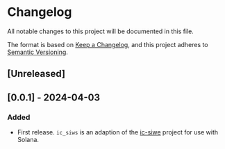 # Changelog

All notable changes to this project will be documented in this file.

The format is based on [Keep a Changelog](https://keepachangelog.com/en/1.0.0/), and this project adheres to [Semantic Versioning](https://semver.org/spec/v2.0.0.html).

## [Unreleased]

## [0.0.1] - 2024-04-03

### Added

- First release. `ic_siws` is an adaption of the [ic-siwe](https://github.com/kristoferlund/ic-siwe) project for use with Solana. 
